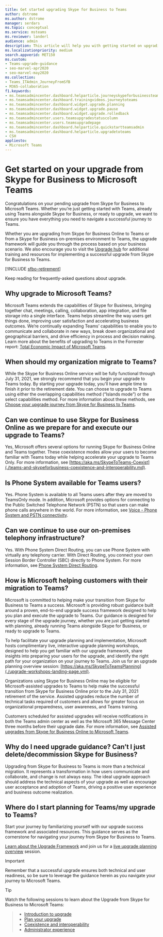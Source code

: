 ```yaml
---
title: Get started upgrading Skype for Business to Teams
author: dstrome    
ms.author: dstrome
manager: serdars
ms.topic: conceptual
ms.service: msteams
ms.reviewer: landerl
audience: admin
description: This article will help you with getting started on upgrading from Skype for Business to Microsoft Teams.
ms.localizationpriority: medium
search.appverid: MET150
ms.custom: 
- Teams-upgrade-guidance
- seo-marvel-apr2020
- seo-marvel-may2020
ms.collection: 
- Teams_ITAdmin_JourneyFromSfB
- M365-collaboration
f1.keywords:
- ms.teamsadmincenter.dashboard.helparticle.journeyskypeforbusinessteams
- ms.teamsadmincenter.dashboard.trainingvideos.journeytoteams
- ms.teamsadmincenter.dashboard.widget.upgrade.planning
- ms.teamsadmincenter.dashboard.widget.upgrade.pause
- ms.teamsadmincenter.dashboard.widget.upgrade.rolledback
- ms.teamsadmincenter.users.teamsupgradestatuscolumn
- ms.teamsadmincenter.users.teamsupgradepage
- ms.teamsadmincenter.dashboard.helparticle.quickstartteamsadmin
- ms.teamsadmincenter.dashboard.helparticle.upgradetoteams
- CSH
appliesto:
- Microsoft Teams
---
```



# Get started on your upgrade from Skype for Business to Microsoft Teams

Congratulations on your pending upgrade from Skype for Business to Microsoft Teams. Whether you’re just getting started with Teams, already using Teams alongside Skype for Business, or ready to upgrade, we want to ensure you have everything you need to navigate a successful journey to Teams.

Whether you are upgrading from Skype for Business Online to Teams or from a Skype for Business on-premises environment to Teams, the upgrade framework will guide you through the process based on your business scenario. We also encourage you to visit the [Upgrade hub](upgrade-skype-teams.yml) for additional training and resources for implementing a successful upgrade from Skype for Business to Teams.

[!INCLUDE [sfbo-retirement](../Skype/Hub/includes/sfbo-retirement.md)]

Keep reading for frequently-asked questions about upgrade.

## Why upgrade to Microsoft Teams?

Microsoft Teams extends the capabilities of Skype for Business, bringing together chat, meetings, calling, collaboration, app integration, and file storage into a single interface. Teams helps streamline the way users get things done, improving user satisfaction and accelerating business outcomes. We’re continually expanding Teams’ capabilities to enable you to communicate and collaborate in new ways, break down organizational and geographical barriers, and drive efficiency in process and decision making. Learn more about the benefits of upgrading to Teams in the Forrester report: [Total Economic Impact of Microsoft Teams](https://www.microsoft.com/microsoft-365/blog/wp-content/uploads/sites/2/2019/04/Total-Economic-Impact-Microsoft-Teams-Infographic.pdf).  

## When should my organization migrate to Teams?

While the Skype for Business Online service will be fully functional through July 31, 2021, we strongly recommend that you begin your upgrade to Teams today. By starting your upgrade today, you'll have ample time to finish it prior to the retirement date. You can choose to upgrade to Teams using either the overlapping capabilities method (“Islands mode”) or the select capabilities method. For more information about these methods, see [Choose your upgrade journey from Skype for Business to Teams](upgrade-and-coexistence-of-skypeforbusiness-and-teams.md).

## Can we continue to use Skype for Business Online as we prepare for and execute our upgrade to Teams?

Yes, Microsoft offers several options for running Skype for Business Online and Teams together. These coexistence modes allow your users to become familiar with Teams today while helping accelerate your upgrade to Teams Only. For more information, see [https://aka.ms/SkypeToTeams-Coexist](./teams-and-skypeforbusiness-coexistence-and-interoperability.md).

## Is Phone System available for Teams users?

Yes. Phone System is available to all Teams users after they are moved to TeamsOnly mode.  In addition, Microsoft provides options for connecting to the Public Switched Telephone Network (PSTN) so that users can make phone calls anywhere in the world. For more information, see [Voice - Phone System and PSTN connectivity](cloud-voice-landing-page.md).

## Can we continue to use our on-premises telephony infrastructure?

Yes. With Phone System Direct Routing, you can use Phone System with virtually any telephony carrier. With Direct Routing, you connect your own Session Border Controller (SBC) directly to Phone System. For more information, see [Phone System Direct Routing](direct-routing-landing-page.md).

## How is Microsoft helping customers with their migration to Teams?

Microsoft is committed to helping make your transition from Skype for Business to Teams a success. Microsoft is providing robust guidance built around a proven, end-to-end upgrade success framework designed to help you plan and execute the upgrade to Teams. Our guidance is designed for every stage of the upgrade journey, whether you are just getting started with planning, already running Teams alongside Skype for Business, or ready to upgrade to Teams.

To help facilitate your upgrade planning and implementation, Microsoft hosts complimentary live, interactive upgrade planning workshops, designed to help you get familiar with our upgrade framework, share insights into preparing your users for the upgrade, and identify the right path for your organization on your journey to Teams. Join us for an upgrade planning overview session: [https://aka.ms/SkypeToTeamsPlanning](./upgrade-workshops-landing-page.yml).

Organizations using Skype for Business Online may be eligible for Microsoft-assisted upgrades to Teams to help make the successful transition from Skype for Business Online prior to the July 31, 2021 retirement of the service. Assisted upgrades reduce the number of technical tasks required of customers and allows for greater focus on organizational preparedness, user awareness, and Teams training.

Customers scheduled for assisted upgrades will receive notifications in both the Teams admin center as well as the Microsoft 365 Message Center three months before their upgrade date. For more information, see [Assisted upgrades from Skype for Business Online to Microsoft Teams](upgrade-assisted.md).

## Why do I need upgrade guidance? Can’t I just delete/decommission Skype for Business?

Upgrading from Skype for Business to Teams is more than a technical migration. It represents a transformation in how users communicate and collaborate, and change is not always easy. The ideal upgrade approach should address the technical aspects of your upgrade as well as encourage user acceptance and adoption of Teams, driving a positive user experience and business outcome realization.

## Where do I start planning for Teams/my upgrade to Teams?

Start your journey by familiarizing yourself with our upgrade success framework and associated resources. This guidance serves as the cornerstone for navigating your journey from Skype for Business to Teams.

[Learn about the Upgrade Framework](upgrade-framework.md) and join us for a [live upgrade planning overview](./upgrade-workshops-landing-page.yml) session.

> [!IMPORTANT]
> Remember that a successful upgrade ensures both technical and user readiness, so be sure to leverage the guidance herein as you navigate your journey to Microsoft Teams.

> [!Tip]
> Watch the following sessions to learn about the Upgrade from Skype for Business to Microsoft Teams:

> - [Introduction to upgrade](https://aka.ms/teams-upgrade-intro)
> - [Plan your upgrade](https://aka.ms/teams-upgrade-plan)
> - [Coexistence and interoperability](https://aka.ms/teams-upgrade-coexistence-interop)
> - [Administrator experience](https://aka.ms/teams-upgrade-admin)
